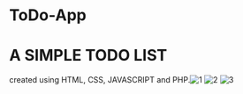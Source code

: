 # ToDo-App
# A SIMPLE TODO LIST
created using HTML, CSS, JAVASCRIPT and PHP.![1](https://user-images.githubusercontent.com/79535800/171291284-c13b055d-f830-4791-a830-68e82ef10858.PNG)
![2](https://user-images.githubusercontent.com/79535800/171291308-eb75a545-14fb-4af7-b130-00d50c79e8f4.PNG)
![3](https://user-images.githubusercontent.com/79535800/171291325-9ba7a472-684a-42fd-b56c-a69339bb37cf.PNG)
